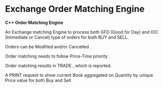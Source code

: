 # Exchange Order Matching Engine
**C++ Order Matching Engine**

An Exchange matching Engine to process both GFD (Good for Day) and IOC (Immediate or Cancel) type of orders for both BUY and SELL. 

Orders can be Modified and/or Cancelled .

Order matching needs to follow  Price-Time priority .

Order matching results in TRADE , which is reported.

A PRINT request to show current Book aggregated on Quantity by unique Price value for both Buy and Sell 

